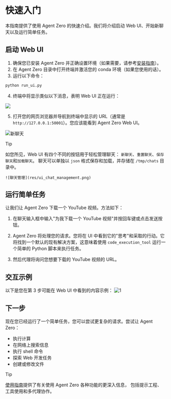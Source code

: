 # 快速入门
本指南提供了使用 Agent Zero 的快速介绍。我们将介绍启动 Web UI、开始新聊天以及运行简单任务。

## 启动 Web UI
1. 确保您已安装 Agent Zero 并正确设置环境（如果需要，请参考[安装指南](installation.md)）。
2. 在 Agent Zero 目录中打开终端并激活您的 conda 环境（如果您使用的话）。
3. 运行以下命令：

```bash
python run_ui.py
```

4. 终端中将显示类似以下消息，表明 Web UI 正在运行：

![](res/flask_link.png)

5. 打开您的网页浏览器并导航到终端中显示的 URL（通常是 `http://127.0.0.1:50001`）。您应该能看到 Agent Zero Web UI。

![新聊天](res/ui_newchat1.png)

> [!TIP]
> 如您所见，Web UI 有四个不同的按钮用于轻松管理聊天：
> `新聊天`、`重置聊天`、`保存聊天`和`加载聊天`。
> 聊天可以单独以 `json` 格式保存和加载，并存储在
> `/tmp/chats` 目录中。

    ![聊天管理](res/ui_chat_management.png)

## 运行简单任务
让我们让 Agent Zero 下载一个 YouTube 视频。方法如下：

1. 在聊天输入框中输入"为我下载一个 YouTube 视频"并按回车键或点击发送按钮。

2. Agent Zero 将处理您的请求。您将在 UI 中看到它的"思考"和采取的行动。它将找到一个默认的现有解决方案，这意味着使用 `code_execution_tool` 运行一个简单的 Python 脚本来执行任务。

3. 然后代理将询问您想要下载的 YouTube 视频的 URL。

## 交互示例
以下是您在第 3 步可能在 Web UI 中看到的内容示例：
![1](res/image-24.png)

## 下一步
现在您已经运行了一个简单任务，您可以尝试更复杂的请求。尝试让 Agent Zero：

* 执行计算
* 在网络上搜索信息
* 执行 shell 命令
* 探索 Web 开发任务
* 创建或修改文件

> [!TIP]
> [使用指南](usage.md)提供了有关使用 Agent Zero 各种功能的更深入信息，
> 包括提示工程、工具使用和多代理协作。